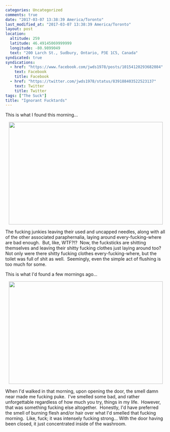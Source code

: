 ```yaml
---
categories: Uncategorized
comments: true
date: "2017-03-07 13:38:39 America/Toronto"
last_modified_at: "2017-03-07 13:38:39 America/Toronto"
layout: post
location:
  altitude: 259
  latitude: 46.49145069999999
  longitude: -80.9899049
  text: "200 Larch St., Sudbury, Ontario, P3E 1C5, Canada"
syndicated: true
syndications:
  - href: "https://www.facebook.com/jwds1978/posts/10154120293682084"
    text: Facebook
    title: Facebook
  - href: "https://twitter.com/jwds1978/status/839188403522523137"
    text: Twitter
    title: Twitter
tags: ["The Suck"]
title: "Ignorant Fucktards"
---
```


This is what I found this morning&hellip;

<a href="{{ site.uri.assets }}/blog/2017/03/07/ignorant-fucktards/2017-03-07_06-25-05_03-02.jpeg" target="_blank" title="">
  <img alt="" height="321" src="{{ site.uri.assets }}/blog/2017/03/07/ignorant-fucktards/2017-03-07_06-25-05_03-02_482x321.jpg" style="border: 0px; display: block; margin-left: auto; margin-right: auto;" width="482" />
</a>

The fucking junkies leaving their used and uncapped needles, along with all of the other associated paraphernalia, laying around every-fucking-where are bad
enough.&nbsp; But, like, WTF?!?&nbsp; Now, the fucksticks are shitting themselves and leaving their shitty fucking clothes just laying around too?&nbsp; Not
only were there shitty fucking clothes every-fucking-where, but the toilet was full of shit as well.&nbsp; Seemingly, even the simple act of flushing is too
much for some.

This is what I'd found a few mornings ago&hellip;

<a href="{{ site.uri.assets }}/blog/2017/03/07/ignorant-fucktards/2017-03-02_06-30-22_03-02.jpeg" target="_blank" title="">
  <img alt="" height="321" src="{{ site.uri.assets }}/blog/2017/03/07/ignorant-fucktards/2017-03-02_06-30-22_03-02_482x321.jpg" style="border: 0px; display: block; margin-left: auto; margin-right: auto;" width="482" />
</a>

When I'd walked in that morning, upon opening the door, the smell damn near made me fucking puke.&nbsp; I've smelled some bad, and rather unforgettable
regardless of how much you try, things in my life.&nbsp; However, that was something fucking else altogether.&nbsp; Honestly, I'd have preferred the smell
of burning flesh and/or hair over what I'd smelled that fucking morning.&nbsp; Like, fuck; it was intensely fucking strong&hellip; With the door having been
closed, it just concentrated inside of the washroom.
